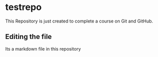 # testrepo
This Repository is just created to complete a course on Git and GitHub.

## Editing the file

Its a markdown file in this repository
